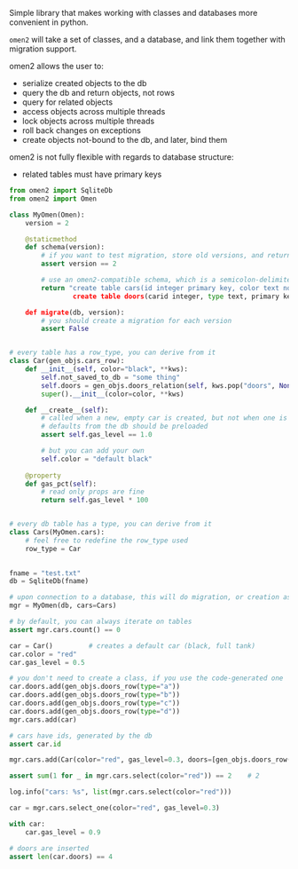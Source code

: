 Simple library that makes working with classes and databases more convenient in python.

`omen2` will take a set of classes, and a database, and link them together
with migration support.

omen2 allows the user to:

 - serialize created objects to the db
 - query the db and return objects, not rows
 - query for related objects
 - access objects across multiple threads
 - lock objects across multiple threads
 - roll back changes on exceptions
 - create objects not-bound to the db, and later, bind them

omen2 is not fully flexible with regards to database structure:

 - related tables must have primary keys


```python
from omen2 import SqliteDb 
from omen2 import Omen

class MyOmen(Omen):
    version = 2

    @staticmethod
    def schema(version):
        # if you want to test migration, store old versions, and return them here
        assert version == 2

        # use an omen2-compatible schema, which is a semicolon-delimited create statement
        return "create table cars(id integer primary key, color text not null, gas_level double default 1.0);
                create table doors(carid integer, type text, primary key (carid, type));"

    def migrate(db, version):
        # you should create a migration for each version
        assert False


# every table has a row_type, you can derive from it
class Car(gen_objs.cars_row):
    def __init__(self, color="black", **kws):
        self.not_saved_to_db = "some thing"
        self.doors = gen_objs.doors_relation(self, kws.pop("doors", None), carid=lambda: self.id)
        super().__init__(color=color, **kws)

    def __create__(self):
        # called when a new, empty car is created, but not when one is loaded from a row
        # defaults from the db should be preloaded
        assert self.gas_level == 1.0

        # but you can add your own
        self.color = "default black"
        
    @property
    def gas_pct(self):
        # read only props are fine
        return self.gas_level * 100


# every db table has a type, you can derive from it
class Cars(MyOmen.cars):
    # feel free to redefine the row_type used
    row_type = Car
 

fname = "test.txt"
db = SqliteDb(fname)

# upon connection to a database, this will do migration, or creation as needed
mgr = MyOmen(db, cars=Cars)

# by default, you can always iterate on tables
assert mgr.cars.count() == 0

car = Car()         # creates a default car (black, full tank)
car.color = "red"
car.gas_level = 0.5

# you don't need to create a class, if you use the code-generated one
car.doors.add(gen_objs.doors_row(type="a"))
car.doors.add(gen_objs.doors_row(type="b"))
car.doors.add(gen_objs.doors_row(type="c"))
car.doors.add(gen_objs.doors_row(type="d"))
mgr.cars.add(car)

# cars have ids, generated by the db
assert car.id

mgr.cars.add(Car(color="red", gas_level=0.3, doors=[gen_objs.doors_row(type=str(i)) for i in range(4)]))

assert sum(1 for _ in mgr.cars.select(color="red")) == 2    # 2

log.info("cars: %s", list(mgr.cars.select(color="red")))

car = mgr.cars.select_one(color="red", gas_level=0.3)

with car:
    car.gas_level = 0.9

# doors are inserted
assert len(car.doors) == 4

